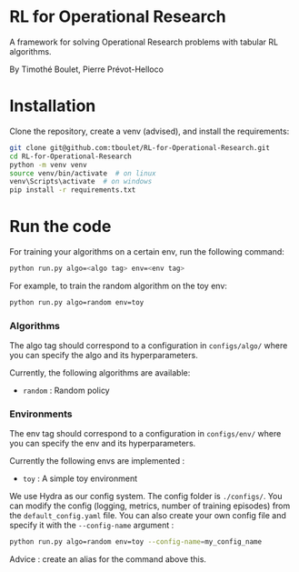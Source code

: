 # RL for Operational Research

A framework for solving Operational Research problems with tabular RL algorithms.

By Timothé Boulet, Pierre Prévot-Helloco


# Installation

Clone the repository, create a venv (advised), and install the requirements:

```bash
git clone git@github.com:tboulet/RL-for-Operational-Research.git
cd RL-for-Operational-Research
python -m venv venv
source venv/bin/activate  # on linux
venv\Scripts\activate  # on windows
pip install -r requirements.txt
```


# Run the code
 
For training your algorithms on a certain env, run the following command:

```bash
python run.py algo=<algo tag> env=<env tag>
```

For example, to train the random algorithm on the toy env:

```bash
python run.py algo=random env=toy
```

### Algorithms
The algo tag should correspond to a configuration in ``configs/algo/`` where you can specify the algo and its hyperparameters. 

Currently, the following algorithms are available:
 - `random` : Random policy

### Environments

The env tag should correspond to a configuration in ``configs/env/`` where you can specify the env and its hyperparameters.

Currently the following envs are implemented :
- `toy` : A simple toy environment


We use Hydra as our config system. The config folder is `./configs/`. You can modify the config (logging, metrics, number of training episodes) from the `default_config.yaml` file. You can also create your own config file and specify it with the `--config-name` argument :

```bash
python run.py algo=random env=toy --config-name=my_config_name
```

Advice : create an alias for the command above this.